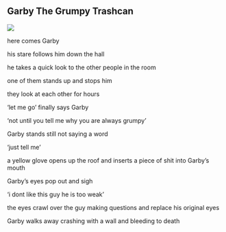 ## Garby The Grumpy Trashcan

![](https://i.imgur.com/OakeT6E.jpg)

here comes Garby

his stare follows him down the hall

he takes a quick look to the other people in the room

one of them stands up and stops him

they look at each other for hours

‘let me go’ finally says Garby

‘not until you tell me why you are always grumpy’

Garby stands still not saying a word

‘just tell me’

a yellow glove opens up the roof and inserts a piece of shit into Garby’s mouth

Garby’s eyes pop out and sigh

‘i dont like this guy he is too weak’

the eyes crawl over the guy making questions and replace his original eyes

Garby walks away crashing with a wall and bleeding to death 